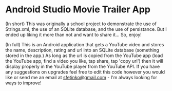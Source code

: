 # Android Studio Movie Trailer App

(In short) This was originally a school project to demonstrate the use of Strings.xml, the use of an SQLite database, and the use of persistance. But I ended up liking it more than not and want to share it... So, enjoy!

(In full) This is an Android application that gets a YouTube video and stores the name, description, rating and url into an SQLite database (something stored in the app.) As long as the url is copied from the YouTube app (load the YouTube app, find a video you like, tap share, tap 'copy url') then it will display properly in the YouTube player from the YouTube API. If you have any suggestions on upgrades feel free to edit this code however you would like or send me an email at sfetinko@gmail.com - I'm always looking for ways to improve!
